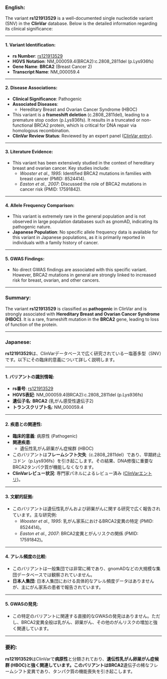 ### English:
The variant **rs121913529** is a well-documented single nucleotide variant (SNV) in the **ClinVar** database. Below is the detailed information regarding its clinical significance:

---

#### 1. **Variant Identification**:
   - **rs Number**: [rs121913529](https://www.ncbi.nlm.nih.gov/snp/rs121913529)
   - **HGVS Notation**: NM_000059.4(BRCA2):c.2808_2811del (p.Lys936fs)
   - **Gene Name**: **BRCA2** (Breast Cancer 2)
   - **Transcript Name**: NM_000059.4

---

#### 2. **Disease Associations**:
   - **Clinical Significance**: Pathogenic
   - **Associated Diseases**:
     - Hereditary Breast and Ovarian Cancer Syndrome (HBOC)
   - This variant is a **frameshift deletion** (c.2808_2811del), leading to a premature stop codon (p.Lys936fs). It results in a truncated or non-functional BRCA2 protein, which is critical for DNA repair via homologous recombination.
   - **ClinVar Review Status**: Reviewed by an expert panel ([ClinVar entry](https://www.ncbi.nlm.nih.gov/clinvar/variation/5166/)).

---

#### 3. **Literature Evidence**:
   - This variant has been extensively studied in the context of hereditary breast and ovarian cancer. Key studies include:
     - *Wooster et al., 1995*: Identified BRCA2 mutations in families with breast cancer (PMID: 8524414).
     - *Easton et al., 2007*: Discussed the role of BRCA2 mutations in cancer risk (PMID: 17591842).

---

#### 4. **Allele Frequency Comparison**:
   - This variant is extremely rare in the general population and is not observed in large population databases such as gnomAD, indicating its pathogenic nature.
   - **Japanese Population**: No specific allele frequency data is available for this variant in Japanese populations, as it is primarily reported in individuals with a family history of cancer.

---

#### 5. **GWAS Findings**:
   - No direct GWAS findings are associated with this specific variant. However, BRCA2 mutations in general are strongly linked to increased risk for breast, ovarian, and other cancers.

---

### Summary:
The variant **rs121913529** is classified as **pathogenic** in ClinVar and is strongly associated with **Hereditary Breast and Ovarian Cancer Syndrome (HBOC)**. It is a rare, frameshift mutation in the **BRCA2** gene, leading to loss of function of the protein.

---

### Japanese:
**rs121913529**は、ClinVarデータベースで広く研究されている一塩基多型（SNV）です。以下にその臨床的意義について詳しく説明します。

---

#### 1. **バリアントの識別情報**:
   - **rs番号**: [rs121913529](https://www.ncbi.nlm.nih.gov/snp/rs121913529)
   - **HGVS表記**: NM_000059.4(BRCA2):c.2808_2811del (p.Lys936fs)
   - **遺伝子名**: **BRCA2** (乳がん感受性遺伝子2)
   - **トランスクリプト名**: NM_000059.4

---

#### 2. **疾患との関連性**:
   - **臨床的意義**: 病原性 (Pathogenic)
   - **関連疾患**:
     - 遺伝性乳がん卵巣がん症候群 (HBOC)
   - このバリアントは**フレームシフト欠失**（c.2808_2811del）であり、早期終止コドン（p.Lys936fs）を引き起こします。その結果、DNA修復に重要なBRCA2タンパク質が機能しなくなります。
   - **ClinVarレビュー状況**: 専門家パネルによるレビュー済み ([ClinVarエントリ](https://www.ncbi.nlm.nih.gov/clinvar/variation/5166/))。

---

#### 3. **文献的証拠**:
   - このバリアントは遺伝性乳がんおよび卵巣がんに関する研究で広く報告されています。主な研究例:
     - *Wooster et al., 1995*: 乳がん家系におけるBRCA2変異の特定 (PMID: 8524414)。
     - *Easton et al., 2007*: BRCA2変異とがんリスクの関係 (PMID: 17591842)。

---

#### 4. **アレル頻度の比較**:
   - このバリアントは一般集団では非常に稀であり、gnomADなどの大規模な集団データベースでは観察されていません。
   - **日本人集団**: 日本人集団における具体的なアレル頻度データはありませんが、主にがん家系の患者で報告されています。

---

#### 5. **GWASの発見**:
   - この特定のバリアントに関連する直接的なGWASの発見はありません。ただし、BRCA2変異全般は乳がん、卵巣がん、その他のがんリスクの増加と強く関連しています。

---

### 要約:
**rs121913529**はClinVarで**病原性**と分類されており、**遺伝性乳がん卵巣がん症候群 (HBOC)**と強く関連しています。このバリアントは**BRCA2**遺伝子の稀なフレームシフト変異であり、タンパク質の機能喪失を引き起こします。